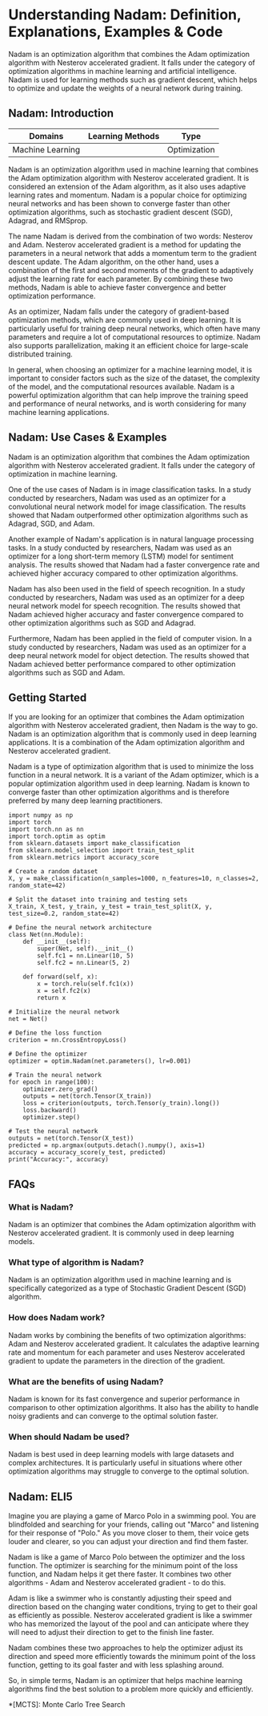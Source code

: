 # Understanding Nadam: Definition, Explanations, Examples & Code

Nadam is an optimization algorithm that combines the Adam optimization
algorithm with Nesterov accelerated gradient. It falls under the category of
optimization algorithms in machine learning and artificial intelligence. Nadam
is used for learning methods such as gradient descent, which helps to optimize
and update the weights of a neural network during training.

## Nadam: Introduction

Domains | Learning Methods | Type  
---|---|---  
Machine Learning |  | Optimization  
  
Nadam is an optimization algorithm used in machine learning that combines the
Adam optimization algorithm with Nesterov accelerated gradient. It is
considered an extension of the Adam algorithm, as it also uses adaptive
learning rates and momentum. Nadam is a popular choice for optimizing neural
networks and has been shown to converge faster than other optimization
algorithms, such as stochastic gradient descent (SGD), Adagrad, and RMSprop.

The name Nadam is derived from the combination of two words: Nesterov and
Adam. Nesterov accelerated gradient is a method for updating the parameters in
a neural network that adds a momentum term to the gradient descent update. The
Adam algorithm, on the other hand, uses a combination of the first and second
moments of the gradient to adaptively adjust the learning rate for each
parameter. By combining these two methods, Nadam is able to achieve faster
convergence and better optimization performance.

As an optimizer, Nadam falls under the category of gradient-based optimization
methods, which are commonly used in deep learning. It is particularly useful
for training deep neural networks, which often have many parameters and
require a lot of computational resources to optimize. Nadam also supports
parallelization, making it an efficient choice for large-scale distributed
training.

In general, when choosing an optimizer for a machine learning model, it is
important to consider factors such as the size of the dataset, the complexity
of the model, and the computational resources available. Nadam is a powerful
optimization algorithm that can help improve the training speed and
performance of neural networks, and is worth considering for many machine
learning applications.

## Nadam: Use Cases & Examples

Nadam is an optimization algorithm that combines the Adam optimization
algorithm with Nesterov accelerated gradient. It falls under the category of
optimization in machine learning.

One of the use cases of Nadam is in image classification tasks. In a study
conducted by researchers, Nadam was used as an optimizer for a convolutional
neural network model for image classification. The results showed that Nadam
outperformed other optimization algorithms such as Adagrad, SGD, and Adam.

Another example of Nadam's application is in natural language processing
tasks. In a study conducted by researchers, Nadam was used as an optimizer for
a long short-term memory (LSTM) model for sentiment analysis. The results
showed that Nadam had a faster convergence rate and achieved higher accuracy
compared to other optimization algorithms.

Nadam has also been used in the field of speech recognition. In a study
conducted by researchers, Nadam was used as an optimizer for a deep neural
network model for speech recognition. The results showed that Nadam achieved
higher accuracy and faster convergence compared to other optimization
algorithms such as SGD and Adagrad.

Furthermore, Nadam has been applied in the field of computer vision. In a
study conducted by researchers, Nadam was used as an optimizer for a deep
neural network model for object detection. The results showed that Nadam
achieved better performance compared to other optimization algorithms such as
SGD and Adam.

## Getting Started

If you are looking for an optimizer that combines the Adam optimization
algorithm with Nesterov accelerated gradient, then Nadam is the way to go.
Nadam is an optimization algorithm that is commonly used in deep learning
applications. It is a combination of the Adam optimization algorithm and
Nesterov accelerated gradient.

Nadam is a type of optimization algorithm that is used to minimize the loss
function in a neural network. It is a variant of the Adam optimizer, which is
a popular optimization algorithm used in deep learning. Nadam is known to
converge faster than other optimization algorithms and is therefore preferred
by many deep learning practitioners.

    
    
    
    import numpy as np
    import torch
    import torch.nn as nn
    import torch.optim as optim
    from sklearn.datasets import make_classification
    from sklearn.model_selection import train_test_split
    from sklearn.metrics import accuracy_score
    
    # Create a random dataset
    X, y = make_classification(n_samples=1000, n_features=10, n_classes=2, random_state=42)
    
    # Split the dataset into training and testing sets
    X_train, X_test, y_train, y_test = train_test_split(X, y, test_size=0.2, random_state=42)
    
    # Define the neural network architecture
    class Net(nn.Module):
        def __init__(self):
            super(Net, self).__init__()
            self.fc1 = nn.Linear(10, 5)
            self.fc2 = nn.Linear(5, 2)
    
        def forward(self, x):
            x = torch.relu(self.fc1(x))
            x = self.fc2(x)
            return x
    
    # Initialize the neural network
    net = Net()
    
    # Define the loss function
    criterion = nn.CrossEntropyLoss()
    
    # Define the optimizer
    optimizer = optim.Nadam(net.parameters(), lr=0.001)
    
    # Train the neural network
    for epoch in range(100):
        optimizer.zero_grad()
        outputs = net(torch.Tensor(X_train))
        loss = criterion(outputs, torch.Tensor(y_train).long())
        loss.backward()
        optimizer.step()
    
    # Test the neural network
    outputs = net(torch.Tensor(X_test))
    predicted = np.argmax(outputs.detach().numpy(), axis=1)
    accuracy = accuracy_score(y_test, predicted)
    print("Accuracy:", accuracy)
    
    

## FAQs

### What is Nadam?

Nadam is an optimizer that combines the Adam optimization algorithm with
Nesterov accelerated gradient. It is commonly used in deep learning models.

### What type of algorithm is Nadam?

Nadam is an optimization algorithm used in machine learning and is
specifically categorized as a type of Stochastic Gradient Descent (SGD)
algorithm.

### How does Nadam work?

Nadam works by combining the benefits of two optimization algorithms: Adam and
Nesterov accelerated gradient. It calculates the adaptive learning rate and
momentum for each parameter and uses Nesterov accelerated gradient to update
the parameters in the direction of the gradient.

### What are the benefits of using Nadam?

Nadam is known for its fast convergence and superior performance in comparison
to other optimization algorithms. It also has the ability to handle noisy
gradients and can converge to the optimal solution faster.

### When should Nadam be used?

Nadam is best used in deep learning models with large datasets and complex
architectures. It is particularly useful in situations where other
optimization algorithms may struggle to converge to the optimal solution.

## Nadam: ELI5

Imagine you are playing a game of Marco Polo in a swimming pool. You are
blindfolded and searching for your friends, calling out "Marco" and listening
for their response of "Polo." As you move closer to them, their voice gets
louder and clearer, so you can adjust your direction and find them faster.

Nadam is like a game of Marco Polo between the optimizer and the loss
function. The optimizer is searching for the minimum point of the loss
function, and Nadam helps it get there faster. It combines two other
algorithms - Adam and Nesterov accelerated gradient - to do this.

Adam is like a swimmer who is constantly adjusting their speed and direction
based on the changing water conditions, trying to get to their goal as
efficiently as possible. Nesterov accelerated gradient is like a swimmer who
has memorized the layout of the pool and can anticipate where they will need
to adjust their direction to get to the finish line faster.

Nadam combines these two approaches to help the optimizer adjust its direction
and speed more efficiently towards the minimum point of the loss function,
getting to its goal faster and with less splashing around.

So, in simple terms, Nadam is an optimizer that helps machine learning
algorithms find the best solution to a problem more quickly and efficiently.

  *[MCTS]: Monte Carlo Tree Search
